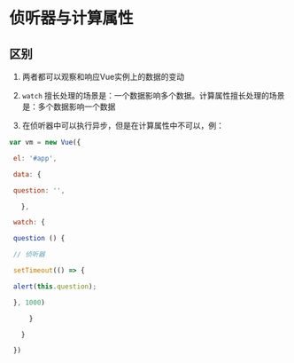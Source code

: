 # 侦听器与计算属性

## 区别

1. 两者都可以观察和响应Vue实例上的数据的变动

2. `watch` 擅长处理的场景是：一个数据影响多个数据。计算属性擅长处理的场景是：多个数据影响一个数据

3. 在侦听器中可以执行异步，但是在计算属性中不可以，例：

```js
var vm = new Vue({

 el: '#app',

 data: {

 question: '',

   },

 watch: {

 question () {

 // 侦听器

 setTimeout(() => {

 alert(this.question);

 }, 1000)

     }

   }

 })

```
